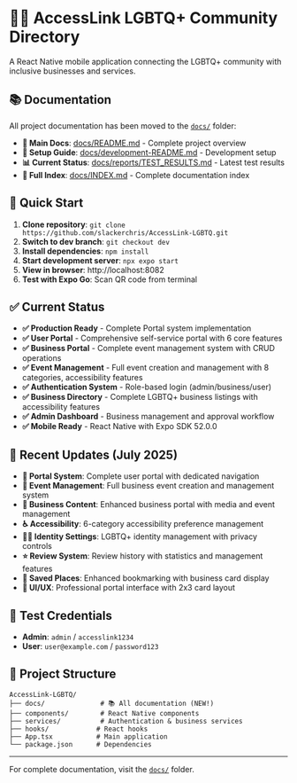 # 🏳️‍🌈 AccessLink LGBTQ+ Community Directory

A React Native mobile application connecting the LGBTQ+ community with inclusive businesses and services.

## 📚 Documentation

All project documentation has been moved to the [`docs/`](docs/) folder:

- **📖 Main Docs**: [docs/README.md](docs/README.md) - Complete project overview
- **🔧 Setup Guide**: [docs/development-README.md](docs/development-README.md) - Development setup
- **📊 Current Status**: [docs/reports/TEST_RESULTS.md](docs/reports/TEST_RESULTS.md) - Latest test results
- **📁 Full Index**: [docs/INDEX.md](docs/INDEX.md) - Complete documentation index

## 🚀 Quick Start

1. **Clone repository**: `git clone https://github.com/slackerchris/AccessLink-LGBTQ.git`
2. **Switch to dev branch**: `git checkout dev`
3. **Install dependencies**: `npm install`
4. **Start development server**: `npx expo start`
5. **View in browser**: http://localhost:8082
6. **Test with Expo Go**: Scan QR code from terminal

## ✅ Current Status

- **✅ Production Ready** - Complete Portal system implementation
- **✅ User Portal** - Comprehensive self-service portal with 6 core features
- **✅ Business Portal** - Complete event management system with CRUD operations
- **✅ Event Management** - Full event creation and management with 8 categories, accessibility features
- **✅ Authentication System** - Role-based login (admin/business/user)
- **✅ Business Directory** - Complete LGBTQ+ business listings with accessibility features
- **✅ Admin Dashboard** - Business management and approval workflow
- **✅ Mobile Ready** - React Native with Expo SDK 52.0.0

## 🎯 Recent Updates (July 2025)

- **🚪 Portal System**: Complete user portal with dedicated navigation
- **📅 Event Management**: Full business event creation and management system
- **🔧 Business Content**: Enhanced business portal with media and event management
- **♿ Accessibility**: 6-category accessibility preference management
- **🏳️‍🌈 Identity Settings**: LGBTQ+ identity management with privacy controls  
- **⭐ Review System**: Review history with statistics and management features
- **📍 Saved Places**: Enhanced bookmarking with business card display
- **🎨 UI/UX**: Professional portal interface with 2x3 card layout

## 🧪 Test Credentials

- **Admin**: `admin` / `accesslink1234`
- **User**: `user@example.com` / `password123`

## 📂 Project Structure

```
AccessLink-LGBTQ/
├── docs/              # 📚 All documentation (NEW!)
├── components/        # React Native components
├── services/          # Authentication & business services
├── hooks/            # React hooks
├── App.tsx           # Main application
└── package.json      # Dependencies
```

---

For complete documentation, visit the [`docs/`](docs/) folder.
